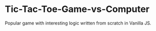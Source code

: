 # Tic-Tac-Toe-Game-vs-Computer
Popular game with interesting logic written from scratch in Vanilla JS.
